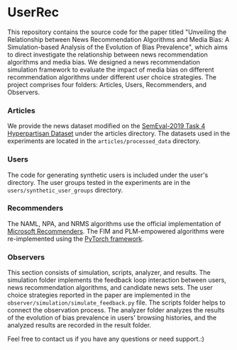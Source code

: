 # UserRec

This repository contains the source code for the paper titled "Unveiling the Relationship between News Recommendation Algorithms and Media Bias: A Simulation-based Analysis of the Evolution of Bias Prevalence", 
which aims to direct investigate the relationship between news recommendation algorithms and media bias. 
We designed a news recommendation simulation framework to evaluate the impact of media bias on different recommendation algorithms under different user choice strategies. 
The project comprises four folders: Articles, Users, Recommenders, and Observers.

### Articles

We provide the news dataset modified on the [SemEval-2019 Task 4 Hyperpartisan Dataset](https://pan.webis.de/semeval19/semeval19-web/) under the articles directory. The datasets used in the experiments are located in the `articles/processed_data` directory.

### Users

The code for generating synthetic users is included under the user's directory. The user groups tested in the experiments are in the `users/synthetic_user_groups` directory.

### Recommenders

The NAML, NPA, and NRMS algorithms use the official implementation of [Microsoft Recommenders](https://github.com/microsoft/recommenders). The FIM and PLM-empowered algorithms were re-implemented using the [PyTorch framework](https://github.com/pytorch/pytorch).

### Observers

This section consists of simulation, scripts, analyzer, and results. The simulation folder implements the feedback loop interaction between users, news recommendation algorithms, and candidate news sets. 
The user choice strategies reported in the paper are implemented in the `observer/simulation/simulate_feedback.py` file.
The scripts folder helps to connect the observation process.
The analyzer folder analyzes the results of the evolution of bias prevalence in users' browsing histories, and the analyzed results are recorded in the result folder.


Feel free to contact us if you have any questions or need support.:)
